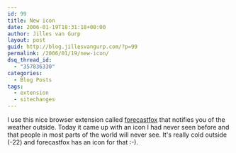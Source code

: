 ```yaml
---
id: 99
title: New icon
date: 2006-01-19T18:31:18+00:00
author: Jilles van Gurp
layout: post
guid: http://blog.jillesvangurp.com/?p=99
permalink: /2006/01/19/new-icon/
dsq_thread_id:
  - "357836330"
categories:
  - Blog Posts
tags:
  - extension
  - sitechanges
---
```

I use this nice browser extension called [forecastfox](http://forecastfox.mozdev.org/) that notifies you of the weather outside. Today it came up with an icon I had never seen before and that people in most parts of the world will never see. It's really cold outside (-22) and forecastfox has an icon for that :-). 